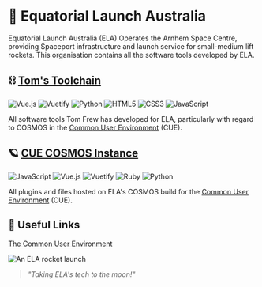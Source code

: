 # 🚀 Equatorial Launch Australia

Equatorial Launch Australia (ELA) Operates the Arnhem Space Centre, providing Spaceport infrastructure and launch service for small-medium lift rockets. This organisation contains all the software tools developed by ELA.

## ⛓️ [Tom's Toolchain](https://github.com/Equatorial-Launch-Australia/Toms-Toolchain)

![Vue.js](https://img.shields.io/badge/vuejs-%2335495e.svg?style=for-the-badge&logo=vuedotjs&logoColor=%234FC08D)
![Vuetify](https://img.shields.io/badge/Vuetify-1867C0?style=for-the-badge&logo=vuetify&logoColor=AEDDFF)
![Python](https://img.shields.io/badge/python-3670A0?style=for-the-badge&logo=python&logoColor=ffdd54)
![HTML5](https://img.shields.io/badge/html5-%23E34F26.svg?style=for-the-badge&logo=html5&logoColor=white)
![CSS3](https://img.shields.io/badge/css3-%231572B6.svg?style=for-the-badge&logo=css3&logoColor=white)
![JavaScript](https://img.shields.io/badge/javascript-%23323330.svg?style=for-the-badge&logo=javascript&logoColor=%23F7DF1E)

All software tools Tom Frew has developed for ELA, particularly with regard to COSMOS in the [Common User Environment](https://equatoriallaunchaus.sharepoint.com/:w:/r/sites/STE/_layouts/15/Doc2.aspx?action=edit&sourcedoc=%7B7c7f5c87-d31e-459f-8244-b48255a88000%7D) (CUE).

## 🪐 [CUE COSMOS Instance](https://github.com/Equatorial-Launch-Australia/CUE-COSMOS-Instance)

![JavaScript](https://img.shields.io/badge/javascript-%23323330.svg?style=for-the-badge&logo=javascript&logoColor=%23F7DF1E)
![Vue.js](https://img.shields.io/badge/vuejs-%2335495e.svg?style=for-the-badge&logo=vuedotjs&logoColor=%234FC08D)
![Vuetify](https://img.shields.io/badge/Vuetify-1867C0?style=for-the-badge&logo=vuetify&logoColor=AEDDFF)
![Ruby](https://img.shields.io/badge/ruby-%23CC342D.svg?style=for-the-badge&logo=ruby&logoColor=white)
![Python](https://img.shields.io/badge/python-3670A0?style=for-the-badge&logo=python&logoColor=ffdd54)

All plugins and files hosted on ELA's COSMOS build for the [Common User Environment](https://equatoriallaunchaus.sharepoint.com/:w:/r/sites/STE/_layouts/15/Doc2.aspx?action=edit&sourcedoc=%7B7c7f5c87-d31e-459f-8244-b48255a88000%7D) (CUE).

## 📖 Useful Links

[The Common User Environment](https://equatoriallaunchaus.sharepoint.com/:w:/r/sites/STE/_layouts/15/Doc2.aspx?action=edit&sourcedoc=%7B7c7f5c87-d31e-459f-8244-b48255a88000%7D)

![An ELA rocket launch](https://github.com/user-attachments/assets/82b656c0-30a1-4e93-a5be-15692ce08610)

> *"Taking ELA's tech to the moon!"*
